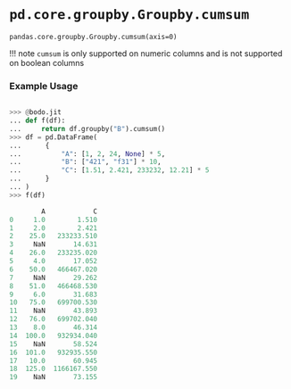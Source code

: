 # `pd.core.groupby.Groupby.cumsum`

`pandas.core.groupby.Groupby.cumsum(axis=0)`

!!! note
`cumsum` is only supported on numeric columns and is not supported on boolean columns

### Example Usage

```py

>>> @bodo.jit
... def f(df):
...     return df.groupby("B").cumsum()
>>> df = pd.DataFrame(
...      {
...          "A": [1, 2, 24, None] * 5,
...          "B": ["421", "f31"] * 10,
...          "C": [1.51, 2.421, 233232, 12.21] * 5
...      }
... )
>>> f(df)

        A            C
0     1.0        1.510
1     2.0        2.421
2    25.0   233233.510
3     NaN       14.631
4    26.0   233235.020
5     4.0       17.052
6    50.0   466467.020
7     NaN       29.262
8    51.0   466468.530
9     6.0       31.683
10   75.0   699700.530
11    NaN       43.893
12   76.0   699702.040
13    8.0       46.314
14  100.0   932934.040
15    NaN       58.524
16  101.0   932935.550
17   10.0       60.945
18  125.0  1166167.550
19    NaN       73.155
```
